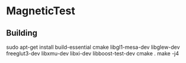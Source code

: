 # MagneticTest

## Building
sudo apt-get install build-essential cmake libgl1-mesa-dev libglew-dev freeglut3-dev libxmu-dev libxi-dev libboost-test-dev
cmake .
make -j4
